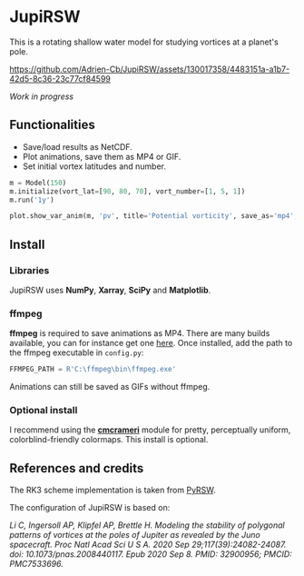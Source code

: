 # JupiRSW

This is a rotating shallow water model for studying vortices at a planet's pole.


https://github.com/Adrien-Cb/JupiRSW/assets/130017358/4483151a-a1b7-42d5-8c36-23c77cf84599


*Work in progress*

## Functionalities

- Save/load results as NetCDF.
- Plot animations, save them as MP4 or GIF.
- Set initial vortex latitudes and number.

```python
m = Model(150)
m.initialize(vort_lat=[90, 80, 70], vort_number=[1, 5, 1])
m.run('1y')

plot.show_var_anim(m, 'pv', title='Potential vorticity', save_as='mp4', filename='anim')
```


## Install

### Libraries 

JupiRSW uses **NumPy**, **Xarray**, **SciPy** and **Matplotlib**. 

### ffmpeg

**ffmpeg** is required to save animations as MP4. 
There are many builds available, you can for instance get one [here](https://www.gyan.dev/ffmpeg/builds/).
Once installed, add the path to the ffmpeg executable in `config.py`:
```python
FFMPEG_PATH = R'C:\ffmpeg\bin\ffmpeg.exe'
```
Animations can still be saved as GIFs without ffmpeg.

### Optional install

I recommend using the [**cmcrameri**](https://pypi.org/project/cmcrameri/) module for pretty, perceptually uniform, colorblind-friendly colormaps. 
This install is optional.


## References and credits

The RK3 scheme implementation is taken from [PyRSW](https://github.com/pvthinker/pyRSW).

The configuration of JupiRSW is based on:

*Li C, Ingersoll AP, Klipfel AP, Brettle H. Modeling the stability of polygonal patterns of vortices at the poles of Jupiter as revealed by the Juno spacecraft. Proc Natl Acad Sci U S A. 2020 Sep 29;117(39):24082-24087. doi: 10.1073/pnas.2008440117. Epub 2020 Sep 8. PMID: 32900956; PMCID: PMC7533696.*
